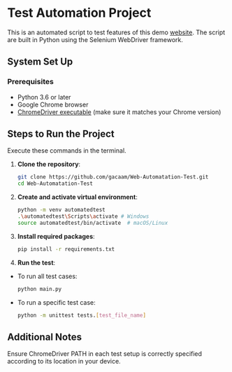 # Test Automation Project
This is an automated script to test features of this demo [website](https://www.demoblaze.com/index.html). The script are built in Python using the Selenium WebDriver framework.

## System Set Up
### Prerequisites
- Python 3.6 or later
- Google Chrome browser
- [ChromeDriver executable](https://sites.google.com/chromium.org/driver/downloads?authuser=0) (make sure it matches your Chrome version)

## Steps to Run the Project
Execute these commands in the terminal.

1. **Clone the repository**:
    ```sh
    git clone https://github.com/gacaam/Web-Automatation-Test.git
    cd Web-Automatation-Test
    ```

2. **Create and activate virtual environment**:
    ```sh
    python -m venv automatedtest
    .\automatedtest\Scripts\activate # Windows
    source automatedtest/bin/activate  # macOS/Linux
    ```
3. **Install required packages**:
    ```sh
    pip install -r requirements.txt
    ```

4. **Run the test**:
- To run all test cases:
    ```sh
    python main.py
    ```
- To run a specific test case:
    ```sh
    python -m unittest tests.[test_file_name]
    ```

## Additional Notes
Ensure ChromeDriver PATH in each test setup is correctly specified according to its location in your device.
